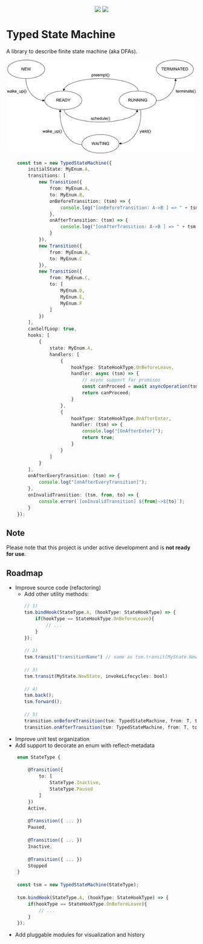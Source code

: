<p align="center">
    <a href="https://coveralls.io/github/giacomodeliberali/typed-state-machine" alt="Coverage status">
        <img src="https://coveralls.io/repos/github/giacomodeliberali/typed-state-machine/badge.svg?branch=master" /></a>
    <a href="https://travis-ci.org/giacomodeliberali/typed-state-machine" alt="Build Status">
        <img src="https://travis-ci.org/giacomodeliberali/typed-state-machine.svg?branch=master" /></a>
</p>

# Typed State Machine

A library to describe finite state machine (aka DFAs). 

<p align="center">
    <img src="./assets/threads_lifetime.gif" width="500px">
</p>

```typescript
    const tsm = new TypedStateMachine({
        initialState: MyEnum.A,
        transitions: [
            new Transition({
                from: MyEnum.A,
                to: MyEnum.B,
                onBeforeTransition: (tsm) => {
                    console.log("[onBeforeTransition: A->B ] => " + tsm.getState());
                },
                onAfterTransition: (tsm) => {
                    console.log("[onAfterTransition: A->B ] => " + tsm.getState());
                }
            }),
            new Transition({
                from: MyEnum.B,
                to: MyEnum.C
            }),
            new Transition({
                from: MyEnum.C,
                to: [
                    MyEnum.D,
                    MyEnum.E,
                    MyEnum.F
                ]
            })
        ],
        canSelfLoop: true,
        hooks: [
            {
                state: MyEnum.A,
                handlers: [
                    {
                        hookType: StateHookType.OnBeforeLeave,
                        handler: async (tsm) => {
                            // async support for promises
                            const canProceed = await asyncOperation(tsm.getState());
                            return canProceed;
                        }
                    },
                    {
                        hookType: StateHookType.OnAfterEnter,
                        handler: (tsm) => {
                            console.log("[OnAfterEnter]");
                            return true;
                        }
                    }
                ]
            }
        ],
        onAfterEveryTransition: (tsm) => {
            console.log("[onAfterEveryTransition]");
        },
        onInvalidTransition: (tsm, from, to) => {
            console.error(`[onInvalidTransition] ${from}->${to}`);
        }
    });
```

## Note

Please note that this project is under active development and is **not ready for use**.

## Roadmap
- Improve source code (refactoring)
    - Add other utility methods:
        ```typescript
        // 1)
        tsm.bindHook(StateType.A, (hookType: StateHookType) => {
            if(hookType == StateHookType.OnBeforeLeave){
                // ...
            }
        });

        // 2)
        tsm.transit("transitionName") // same as tsm.transit(MyState.NewState)

        // 3)
        tsm.transit(MyState.NewState, invokeLifecycles: bool)

        // 4)
        tsm.back();
        tsm.forward();

        // 5) 
        transition.onBeforeTransition(tsm: TypedStateMachine, from: T, to: T);
        transition.onAfterTransition(tsm: TypedStateMachine, from: T, to: T);
        ```
- Improve unit test organization
- Add support to decorate an enum with reflect-metadata
```typescript
    enum StateType {

        @Transition({
            to: [
                StateType.Inactive,
                StateType.Paused
            ]
        })
        Active,

        @Transition({ ... })
        Paused,

        @Transition({ ... })
        Inactive,

        @Transition({ ... })
        Stopped
    }

    const tsm = new TypedStateMachine(StateType);

    tsm.bindHook(StateType.A, (hookType: StateHookType) => {
        if(hookType == StateHookType.OnBeforeLeave){
            // ...
        }
    });
```
- Add pluggable modules for visualization and history